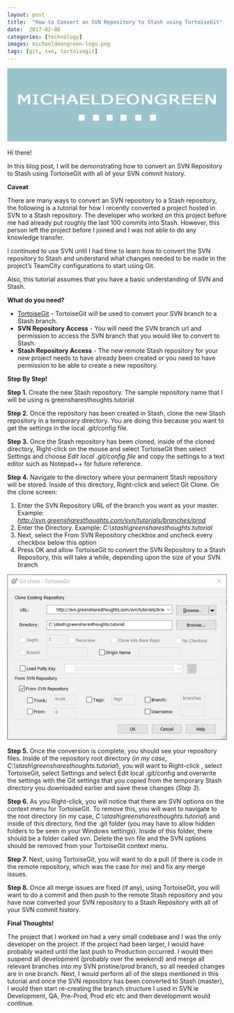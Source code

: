 ```yaml
---
layout: post
title:  "How to Convert an SVN Repository to Stash using TortoiseGit"
date:  2017-02-08
categories: [technology]
images: michaeldeongreen-logo.png
tags: [git, svn, tortoisegit]
---
```


![Blogs - Michaeldeongreen](https://raw.githubusercontent.com/michaeldeongreen/michaeldeongreen.github.io/master/static/img/_posts/michaeldeongreen-logo.png)

Hi there!  
  
In this blog post, I will be demonstrating how to convert an SVN Repository to Stash using TortoiseGit with all of your SVN commit history.  
  
**Caveat**  
  
There are many ways to convert an SVN repository to a Stash repository, the following is a tutorial for how I recently converted a project hosted in SVN to a Stash repository. The developer who worked on this project before me had already put roughly the last 100 commits into Stash. However, this person left the project before I joined and I was not able to do any knowledge transfer.  
  
I continued to use SVN until I had time to learn how to convert the SVN repository to Stash and understand what changes needed to be made in the project’s TeamCity configurations to start using Git.  
  
Also, this tutorial assumes that you have a basic understanding of SVN and Stash.  
  
**What do you need?**  
  
* [TortoiseGit](https://tortoisegit.org/download/) - TortoiseGit will be used to convert your SVN branch to a Stash branch.
* **SVN Repository Access** - You will need the SVN branch url and permission to access the SVN branch that you would like to convert to Stash.
* **Stash Repository Access** - The new remote Stash repository for your new project needs to have already been created or you need to have permission to be able to create a new repository.

**Step By Step!**  
  
**Step 1.** Create the new Stash repository. The sample repository name that I will be using is greensharesthoughts.tutorial  
  
**Step 2.** Once the repository has been created in Stash, clone the new Stash repository in a temporary directory. You are doing this because you want to get the settings in the local .git/config file.  
  
**Step 3.** Once the Stash repository has been cloned, inside of the cloned directory, Right-click on the mouse and select TortoiseGit then select Settings and choose _Edit local .git/config file_ and copy the settings to a text editor such as Notepad++ for future reference.  
  
**Step 4.** Navigate to the directory where your permanent Stash repository will be stored. Inside of this directory, Right-click and select Git Clone. On the clone screen:  
  
1. Enter the SVN Repository URL of the branch you want as your master. Example: _<http://svn.greensharesthoughts.com/svn/tutorials/branches/prod>_
2. Enter the Directory. Example: _C:\\stash\\greensharesthoughts.tutorial_
3. Next, select the From SVN Repository checkbox and uncheck every checkbox below this option
4. Press OK and allow TortoiseGit to convert the SVN Repository to a Stash Repository, this will take a while, depending upon the size of your SVN branch

![Convert an SVN Repository to Stash using TortoiseGit](https://raw.githubusercontent.com/michaeldeongreen/michaeldeongreen.github.io/master/static/img/_posts/how-to-convert-an-svn-repository-to-stash-using-tortoisegit.png)  
  
**Step 5.** Once the conversion is complete, you should see your repository files. Inside of the repository root directory (_in my case, C:\\stash\\greensharesthoughts.tutorial_), you will want to Right-click , select TortoiseGit, select Settings and select Edit local .git/config and overwrite the settings with the Git settings that you copied from the temporary Stash directory you downloaded earlier and save these changes (_Step 3_).  
  
**Step 6.** As you Right-click, you will notice that there are SVN options on the context menu for TortoiseGit. To remove this, you will want to navigate to the root directory (in my case, _C:\\stash\\greensharesthoughts.tutorial_) and inside of this directory, find the .git folder (you may have to allow hidden folders to be seen in your Windows settings). Inside of this folder, there should be a folder called svn. Delete the svn file and the SVN options should be removed from your TortoiseGit context menu.  
  
**Step 7.** Next, using TortoiseGit, you will want to do a pull (if there is code in the remote repository, which was the case for me) and fix any merge issues.  
  
**Step 8.** Once all merge issues are fixed (if any), using TortoiseGit, you will want to do a commit and then push to the remote Stash repository and you have now converted your SVN repository to a Stash Repository with all of your SVN commit history.  
  
**Final Thoughts!**  
  
The project that I worked on had a very small codebase and I was the only developer on the project. If the project had been larger, I would have probably waited until the last push to Production occurred. I would then suspend all development (probably over the weekend) and merge all relevant branches into my SVN pristine/prod branch, so all needed changes are in one branch. Next, I would perform all of the steps mentioned in this tutorial and once the SVN repository has been converted to Stash (master), I would then start re-creating the branch structure I used in SVN ie Development, QA, Pre-Prod, Prod etc etc and then development would continue.
